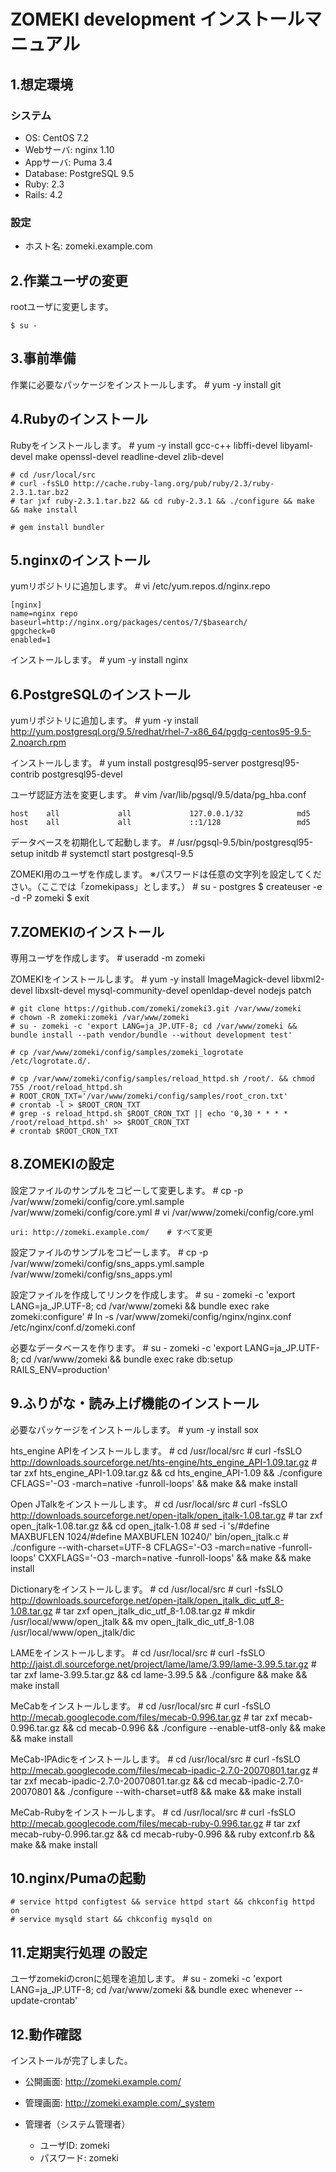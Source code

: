 # ZOMEKI development インストールマニュアル

## 1.想定環境

### システム
* OS: CentOS 7.2
* Webサーバ: nginx 1.10
* Appサーバ: Puma 3.4
* Database: PostgreSQL 9.5
* Ruby: 2.3
* Rails: 4.2

### 設定
* ホスト名: zomeki.example.com

## 2.作業ユーザの変更
rootユーザに変更します。

    $ su -

## 3.事前準備
作業に必要なパッケージをインストールします。
    # yum -y install git

## 4.Rubyのインストール
Rubyをインストールします。
    # yum -y install gcc-c++ libffi-devel libyaml-devel make openssl-devel readline-devel zlib-devel

    # cd /usr/local/src
    # curl -fsSLO http://cache.ruby-lang.org/pub/ruby/2.3/ruby-2.3.1.tar.bz2
    # tar jxf ruby-2.3.1.tar.bz2 && cd ruby-2.3.1 && ./configure && make && make install

    # gem install bundler

## 5.nginxのインストール
yumリポジトリに追加します。
    # vi /etc/yum.repos.d/nginx.repo
```
[nginx]
name=nginx repo
baseurl=http://nginx.org/packages/centos/7/$basearch/
gpgcheck=0
enabled=1
```

インストールします。
    # yum -y install nginx

## 6.PostgreSQLのインストール
yumリポジトリに追加します。
    # yum -y install http://yum.postgresql.org/9.5/redhat/rhel-7-x86_64/pgdg-centos95-9.5-2.noarch.rpm

インストールします。
    # yum install postgresql95-server postgresql95-contrib postgresql95-devel

ユーザ認証方法を変更します。
    # vim /var/lib/pgsql/9.5/data/pg_hba.conf
```
host    all             all             127.0.0.1/32            md5
host    all             all             ::1/128                 md5
```

データベースを初期化して起動します。
    # /usr/pgsql-9.5/bin/postgresql95-setup initdb
    # systemctl start postgresql-9.5

ZOMEKI用のユーザを作成します。
※パスワードは任意の文字列を設定してください。（ここでは「zomekipass」とします。）
    # su - postgres
    $ createuser -e -d -P zomeki
    $ exit

## 7.ZOMEKIのインストール
専用ユーザを作成します。
    # useradd -m zomeki

ZOMEKIをインストールします。
    # yum -y install ImageMagick-devel libxml2-devel libxslt-devel mysql-community-devel openldap-devel nodejs patch

    # git clone https://github.com/zomeki/zomeki3.git /var/www/zomeki
    # chown -R zomeki:zomeki /var/www/zomeki
    # su - zomeki -c 'export LANG=ja_JP.UTF-8; cd /var/www/zomeki && bundle install --path vendor/bundle --without development test'

    # cp /var/www/zomeki/config/samples/zomeki_logrotate /etc/logrotate.d/.

    # cp /var/www/zomeki/config/samples/reload_httpd.sh /root/. && chmod 755 /root/reload_httpd.sh
    # ROOT_CRON_TXT='/var/www/zomeki/config/samples/root_cron.txt'
    # crontab -l > $ROOT_CRON_TXT
    # grep -s reload_httpd.sh $ROOT_CRON_TXT || echo '0,30 * * * * /root/reload_httpd.sh' >> $ROOT_CRON_TXT
    # crontab $ROOT_CRON_TXT

## 8.ZOMEKIの設定
設定ファイルのサンプルをコピーして変更します。
    # cp -p /var/www/zomeki/config/core.yml.sample /var/www/zomeki/config/core.yml
    # vi /var/www/zomeki/config/core.yml
```
uri: http://zomeki.example.com/    # すべて変更
```

設定ファイルのサンプルをコピーします。
    # cp -p /var/www/zomeki/config/sns_apps.yml.sample /var/www/zomeki/config/sns_apps.yml

設定ファイルを作成してリンクを作成します。
    # su - zomeki -c 'export LANG=ja_JP.UTF-8; cd /var/www/zomeki && bundle exec rake zomeki:configure'
    # ln -s /var/www/zomeki/config/nginx/nginx.conf /etc/nginx/conf.d/zomeki.conf

必要なデータベースを作ります。
    # su - zomeki -c 'export LANG=ja_JP.UTF-8; cd /var/www/zomeki && bundle exec rake db:setup RAILS_ENV=production'

## 9.ふりがな・読み上げ機能のインストール
必要なパッケージをインストールします。
    # yum -y install sox

hts_engine APIをインストールします。
    # cd /usr/local/src
    # curl -fsSLO http://downloads.sourceforge.net/hts-engine/hts_engine_API-1.09.tar.gz
    # tar zxf hts_engine_API-1.09.tar.gz && cd hts_engine_API-1.09 && ./configure CFLAGS='-O3 -march=native -funroll-loops' && make && make install

Open JTalkをインストールします。
    # cd /usr/local/src
    # curl -fsSLO http://downloads.sourceforge.net/open-jtalk/open_jtalk-1.08.tar.gz
    # tar zxf open_jtalk-1.08.tar.gz && cd open_jtalk-1.08
    # sed -i 's/#define MAXBUFLEN 1024/#define MAXBUFLEN 10240/' bin/open_jtalk.c
    # ./configure --with-charset=UTF-8 CFLAGS='-O3 -march=native -funroll-loops' CXXFLAGS='-O3 -march=native -funroll-loops' && make && make install

Dictionaryをインストールします。
    # cd /usr/local/src
    # curl -fsSLO http://downloads.sourceforge.net/open-jtalk/open_jtalk_dic_utf_8-1.08.tar.gz
    # tar zxf open_jtalk_dic_utf_8-1.08.tar.gz
    # mkdir /usr/local/www/open_jtalk && mv open_jtalk_dic_utf_8-1.08 /usr/local/www/open_jtalk/dic

LAMEをインストールします。
    # cd /usr/local/src
    # curl -fsSLO http://jaist.dl.sourceforge.net/project/lame/lame/3.99/lame-3.99.5.tar.gz
    # tar zxf lame-3.99.5.tar.gz && cd lame-3.99.5 && ./configure && make && make install

MeCabをインストールします。
    # cd /usr/local/src
    # curl -fsSLO http://mecab.googlecode.com/files/mecab-0.996.tar.gz
    # tar zxf mecab-0.996.tar.gz && cd mecab-0.996 && ./configure --enable-utf8-only && make && make install

MeCab-IPAdicをインストールします。
    # cd /usr/local/src
    # curl -fsSLO http://mecab.googlecode.com/files/mecab-ipadic-2.7.0-20070801.tar.gz
    # tar zxf mecab-ipadic-2.7.0-20070801.tar.gz && cd mecab-ipadic-2.7.0-20070801 && ./configure --with-charset=utf8 && make && make install

MeCab-Rubyをインストールします。
    # cd /usr/local/src
    # curl -fsSLO http://mecab.googlecode.com/files/mecab-ruby-0.996.tar.gz
    # tar zxf mecab-ruby-0.996.tar.gz && cd mecab-ruby-0.996 && ruby extconf.rb && make && make install

## 10.nginx/Pumaの起動
    # service httpd configtest && service httpd start && chkconfig httpd on
    # service mysqld start && chkconfig mysqld on

## 11.定期実行処理 の設定
ユーザzomekiのcronに処理を追加します。
    # su - zomeki -c 'export LANG=ja_JP.UTF-8; cd /var/www/zomeki && bundle exec whenever --update-crontab'

## 12.動作確認
インストールが完了しました。

* 公開画面: http://zomeki.example.com/
* 管理画面: http://zomeki.example.com/_system

* 管理者（システム管理者）
  - ユーザID: zomeki
  - パスワード: zomeki
